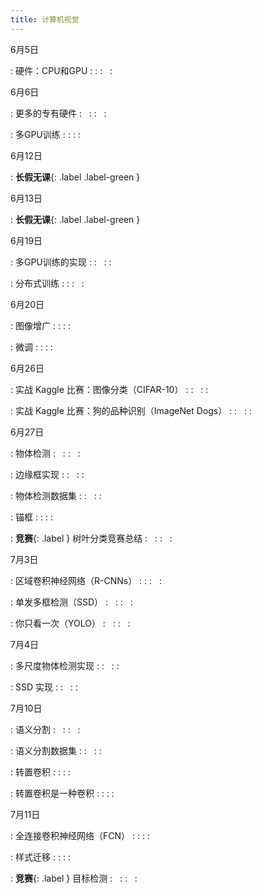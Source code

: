 ```yaml
---
title: 计算机视觉
---
```


6月5日

: 硬件：CPU和GPU
  : [<span class="iconfont icon-xiaoshuo-copy"></span>](https://zh-v2.d2l.ai/chapter_computational-performance/hardware.html)
  : [<span class="iconfont icon-KeynoteOutline"></span>](assets/pdfs/part-2_1.pdf)
  :  &nbsp; 
  : [<span style="font-size:130%"  class="iconfont icon-bilibili-fill"></span>](https://www.bilibili.com/video/BV1TU4y1j7Wd/)


6月6日

: 更多的专有硬件
  : &nbsp; 
  : [<span class="iconfont icon-KeynoteOutline"></span>](assets/pdfs/part-2_2.pdf)
  :  &nbsp; 
  : [<span style="font-size:130%"  class="iconfont icon-bilibili-fill"></span>](https://www.bilibili.com/video/BV1VV41147PC/)

: 多GPU训练
  : [<span class="iconfont icon-xiaoshuo-copy"></span>](https://zh-v2.d2l.ai/chapter_computational-performance/multiple-gpus.html)
  : [<span class="iconfont icon-KeynoteOutline"></span>](assets/pdfs/part-2_3.pdf)
  : [<span class="iconfont icon-jupyter"></span>](assets/notebooks/chapter_computational-performance/multiple-gpus.slides.html)
  : [<span style="font-size:130%"  class="iconfont icon-bilibili-fill"></span>](https://www.bilibili.com/video/BV1vU4y1V7rd/)


6月12日

: **长假无课**{: .label .label-green }

6月13日

: **长假无课**{: .label .label-green }

6月19日

: 多GPU训练的实现
  : [<span class="iconfont icon-xiaoshuo-copy"></span>](https://zh-v2.d2l.ai/chapter_computational-performance/multiple-gpus-concise.html)
  : &nbsp; 
  : [<span class="iconfont icon-jupyter"></span>](assets/notebooks/chapter_computational-performance/multiple-gpus-concise.slides.html)
  : [<span style="font-size:130%"  class="iconfont icon-bilibili-fill"></span>](https://www.bilibili.com/video/BV1MQ4y1R7Qg)

: 分布式训练
  : [<span class="iconfont icon-xiaoshuo-copy"></span>](https://zh-v2.d2l.ai/chapter_computational-performance/parameterserver.html)
  : [<span class="iconfont icon-KeynoteOutline"></span>](assets/pdfs/part-2_4.pdf)
  :  &nbsp; 
  : [<span style="font-size:130%"  class="iconfont icon-bilibili-fill"></span>](https://www.bilibili.com/video/BV1jU4y1G7iu)


6月20日

: 图像增广
  : [<span class="iconfont icon-xiaoshuo-copy"></span>](https://zh-v2.d2l.ai/chapter_computer-vision/image-augmentation.html)
  : [<span class="iconfont icon-KeynoteOutline"></span>](assets/pdfs/part-2_5.pdf)
  : [<span class="iconfont icon-jupyter"></span>](assets/notebooks/chapter_computer-vision/image-augmentation.slides.html)
  : [<span style="font-size:130%"  class="iconfont icon-bilibili-fill"></span>](https://www.bilibili.com/video/BV17y4y1g76q)

: 微调
  : [<span class="iconfont icon-xiaoshuo-copy"></span>](https://zh-v2.d2l.ai/chapter_computer-vision/fine-tuning.html)
  : [<span class="iconfont icon-KeynoteOutline"></span>](assets/pdfs/part-2_6.pdf)
  : [<span class="iconfont icon-jupyter"></span>](assets/notebooks/chapter_computer-vision/fine-tuning.slides.html)
  : [<span style="font-size:130%"  class="iconfont icon-bilibili-fill"></span>](https://www.bilibili.com/video/BV1Sb4y1d7CR)


6月26日

: 实战 Kaggle 比赛：图像分类（CIFAR-10）
  : [<span class="iconfont icon-xiaoshuo-copy"></span>](https://zh-v2.d2l.ai/chapter_computer-vision/kaggle-cifar10.html)
  : &nbsp; 
  : [<span class="iconfont icon-jupyter"></span>](assets/notebooks/chapter_computer-vision/kaggle-cifar10.slides.html)
  : [<span style="font-size:130%"  class="iconfont icon-bilibili-fill"></span>](https://www.bilibili.com/video/BV1Gy4y1M7Cu)

: 实战 Kaggle 比赛：狗的品种识别（ImageNet Dogs）
  : [<span class="iconfont icon-xiaoshuo-copy"></span>](https://zh-v2.d2l.ai/chapter_computer-vision/kaggle-dog.html)
  : &nbsp; 
  : [<span class="iconfont icon-jupyter"></span>](assets/notebooks/chapter_computer-vision/kaggle-dog.slides.html)
  : [<span style="font-size:130%"  class="iconfont icon-bilibili-fill"></span>](https://www.bilibili.com/video/BV1j5411T7wx)


6月27日

: 物体检测
  : &nbsp; 
  : [<span class="iconfont icon-KeynoteOutline"></span>](assets/pdfs/part-2_7.pdf)
  :  &nbsp; 
  : [<span style="font-size:130%"  class="iconfont icon-bilibili-fill"></span>](https://www.bilibili.com/video/BV1Lh411Y7LX)

: 边缘框实现
  : [<span class="iconfont icon-xiaoshuo-copy"></span>](https://zh-v2.d2l.ai/chapter_computer-vision/bounding-box.html)
  : &nbsp; 
  : [<span class="iconfont icon-jupyter"></span>](assets/notebooks/chapter_computer-vision/bounding-box.slides.html)
  : [<span style="font-size:130%"  class="iconfont icon-bilibili-fill"></span>](https://www.bilibili.com/video/BV1Lh411Y7LX?p=2)

: 物体检测数据集
  : [<span class="iconfont icon-xiaoshuo-copy"></span>](https://zh-v2.d2l.ai/chapter_computer-vision/object-detection-dataset.html)
  : &nbsp; 
  : [<span class="iconfont icon-jupyter"></span>](assets/notebooks/chapter_computer-vision/object-detection-dataset.slides.html)
  : [<span style="font-size:130%"  class="iconfont icon-bilibili-fill"></span>](https://www.bilibili.com/video/BV1Lh411Y7LX?p=3)

: 锚框
  : [<span class="iconfont icon-xiaoshuo-copy"></span>](https://zh-v2.d2l.ai/chapter_computer-vision/anchor.html)
  : [<span class="iconfont icon-KeynoteOutline"></span>](assets/pdfs/part-2_8.pdf)
  : [<span class="iconfont icon-jupyter"></span>](assets/notebooks/chapter_computer-vision/anchor.slides.html)
  : [<span style="font-size:130%"  class="iconfont icon-bilibili-fill"></span>](https://www.bilibili.com/video/BV1aB4y1K7za)

: **竞赛**{: .label  } 树叶分类竞赛总结
  : &nbsp; 
  : [<span class="iconfont icon-KeynoteOutline"></span>](assets/pdfs/part-2_9.pdf)
  :  &nbsp; 
  : [<span style="font-size:130%"  class="iconfont icon-bilibili-fill"></span>](https://www.bilibili.com/video/BV1by4y1K7SE)


7月3日

: 区域卷积神经网络（R-CNNs）
  : [<span class="iconfont icon-xiaoshuo-copy"></span>](https://zh-v2.d2l.ai/chapter_computer-vision/rcnn.html)
  : [<span class="iconfont icon-KeynoteOutline"></span>](assets/pdfs/part-2_10.pdf)
  :  &nbsp; 
  : [<span style="font-size:130%"  class="iconfont icon-bilibili-fill"></span>](https://www.bilibili.com/video/BV1Db4y1C71g)

: 单发多框检测（SSD）
  : &nbsp; 
  : [<span class="iconfont icon-KeynoteOutline"></span>](assets/pdfs/part-2_11.pdf)
  :  &nbsp; 
  : [<span style="font-size:130%"  class="iconfont icon-bilibili-fill"></span>](https://www.bilibili.com/video/BV1Db4y1C71g)

: 你只看一次（YOLO）
  : &nbsp; 
  : [<span class="iconfont icon-KeynoteOutline"></span>](assets/pdfs/part-2_12.pdf)
  :  &nbsp; 
  : [<span style="font-size:130%"  class="iconfont icon-bilibili-fill"></span>](https://www.bilibili.com/video/BV1Db4y1C71g)


7月4日

: 多尺度物体检测实现
  : [<span class="iconfont icon-xiaoshuo-copy"></span>](https://zh-v2.d2l.ai/chapter_computer-vision/multiscale-object-detection.html)
  : &nbsp; 
  : [<span class="iconfont icon-jupyter"></span>](assets/notebooks/chapter_computer-vision/multiscale-object-detection.slides.html)
  : [<span style="font-size:130%"  class="iconfont icon-bilibili-fill"></span>](https://www.bilibili.com/video/BV1ZX4y1c7Sw?p=1)

: SSD 实现
  : [<span class="iconfont icon-xiaoshuo-copy"></span>](https://zh-v2.d2l.ai/chapter_computer-vision/ssd.html)
  : &nbsp; 
  : [<span class="iconfont icon-jupyter"></span>](assets/notebooks/chapter_computer-vision/ssd.slides.html)
  : [<span style="font-size:130%"  class="iconfont icon-bilibili-fill"></span>](https://www.bilibili.com/video/BV1ZX4y1c7Sw?p=2)


7月10日

: 语义分割
  : &nbsp; 
  : [<span class="iconfont icon-KeynoteOutline"></span>](assets/pdfs/part-2_13.pdf)
  :  &nbsp; 
  : [<span style="font-size:130%"  class="iconfont icon-bilibili-fill"></span>](https://www.bilibili.com/video/BV1BK4y1M7Rd)

: 语义分割数据集
  : [<span class="iconfont icon-xiaoshuo-copy"></span>](https://zh-v2.d2l.ai/chapter_computer-vision/semantic-segmentation-and-dataset.html)
  : &nbsp; 
  : [<span class="iconfont icon-jupyter"></span>](assets/notebooks/chapter_computer-vision/semantic-segmentation-and-dataset.slides.html)
  : [<span style="font-size:130%"  class="iconfont icon-bilibili-fill"></span>](https://www.bilibili.com/video/BV1BK4y1M7Rd?p=2)

: 转置卷积
  : [<span class="iconfont icon-xiaoshuo-copy"></span>](https://zh-v2.d2l.ai/chapter_computer-vision/transposed-conv.html)
  : [<span class="iconfont icon-KeynoteOutline"></span>](assets/pdfs/part-2_14.pdf)
  : [<span class="iconfont icon-jupyter"></span>](assets/notebooks/chapter_computer-vision/transposed-conv.slides.html)
  : [<span style="font-size:130%"  class="iconfont icon-bilibili-fill"></span>](https://www.bilibili.com/video/BV17o4y1X7Jn/)

: 转置卷积是一种卷积
  : [<span class="iconfont icon-xiaoshuo-copy"></span>](https://zh-v2.d2l.ai/chapter_computer-vision/transposed-conv.html)
  : [<span class="iconfont icon-KeynoteOutline"></span>](assets/pdfs/part-2_15.pdf)
  : [<span class="iconfont icon-jupyter"></span>](assets/notebooks/chapter_computer-vision/transposed-conv.slides.html)
  : [<span style="font-size:130%"  class="iconfont icon-bilibili-fill"></span>](https://www.bilibili.com/video/BV1CM4y1K7r7/)


7月11日

: 全连接卷积神经网络（FCN）
  : [<span class="iconfont icon-xiaoshuo-copy"></span>](https://zh-v2.d2l.ai/chapter_computer-vision/fcn.html)
  : [<span class="iconfont icon-KeynoteOutline"></span>](assets/pdfs/part-2_16.pdf)
  : [<span class="iconfont icon-jupyter"></span>](assets/notebooks/chapter_computer-vision/fcn.slides.html)
  : [<span style="font-size:130%"  class="iconfont icon-bilibili-fill"></span>](https://www.bilibili.com/video/BV1af4y1L7Zu/)

: 样式迁移
  : [<span class="iconfont icon-xiaoshuo-copy"></span>](https://zh-v2.d2l.ai/chapter_computer-vision/neural-style.html)
  : [<span class="iconfont icon-KeynoteOutline"></span>](assets/pdfs/part-2_17.pdf)
  : [<span class="iconfont icon-jupyter"></span>](assets/notebooks/chapter_computer-vision/neural-style.slides.html)
  : [<span style="font-size:130%"  class="iconfont icon-bilibili-fill"></span>](https://www.bilibili.com/video/BV1Eh41167GN/)

: **竞赛**{: .label  } 目标检测
  : &nbsp; 
  : [<span class="iconfont icon-KeynoteOutline"></span>](assets/pdfs/part-2_18.pdf)
  :  &nbsp; 
  : [<span style="font-size:130%"  class="iconfont icon-bilibili-fill"></span>](https://www.bilibili.com/video/BV1F64y1x7xP/)

